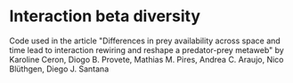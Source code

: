 # Interaction beta diversity

Code used in the article "Differences in prey availability across space and time lead to interaction rewiring and reshape a predator-prey metaweb"
by Karoline Ceron, Diogo B. Provete, Mathias M. Pires, Andrea C. Araujo, Nico Blüthgen, Diego J. Santana
